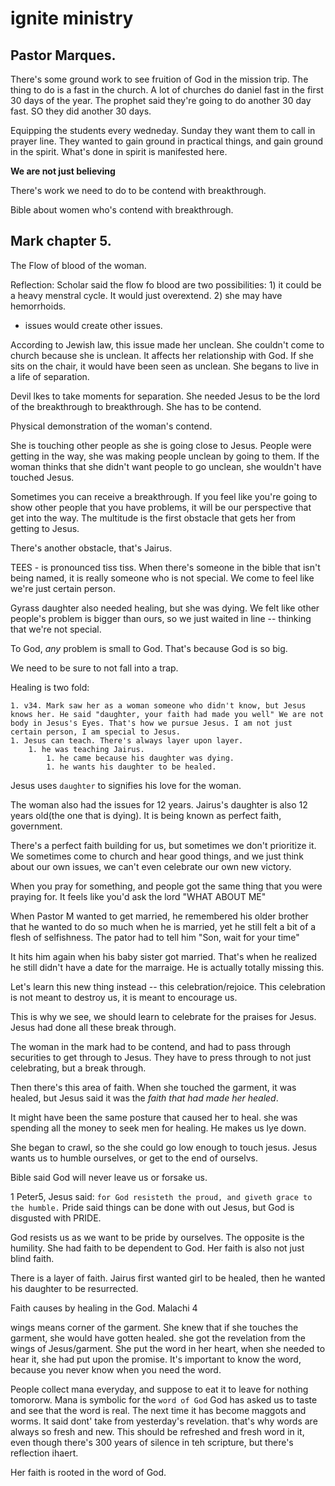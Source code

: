 # ignite ministry

## Pastor Marques.

There's some ground work to see fruition of God in the mission trip.
The thing to do is a fast in the church. A lot of churches do daniel fast in the first 30 days of the year.
The prophet said they're going to do another 30 day fast. SO they did another 30 days.

Equipping the students every wedneday. Sunday they want them to call in prayer line. They wanted to gain ground in practical things, and gain ground in the spirit.
What's done in spirit is manifested here.

**We are not just believing**

There's work we need to do to be contend with breakthrough.

Bible about women who's contend with breakthrough.

## Mark chapter 5.

The Flow of blood of the woman.

Reflection: Scholar said the flow fo blood are two possibilities: 1) it could be a heavy menstral cycle. It would just overextend. 2) she may have hemorrhoids. 
- issues would create other issues.

According to Jewish law, this issue made her unclean. She couldn't come to church because she is unclean. It affects her relationship with God. If she sits on the chair, it would have been seen as unclean. She begans to live in a life of separation.

Devil lkes to take moments for separation. She needed Jesus to be the lord of the breakthrough to breakthrough. She has to be contend.

Physical demonstration of the woman's contend.

She is touching other people as she is going close to Jesus. People were getting in the way, she was making people unclean by going to them. If the woman thinks that she didn't want people to go unclean, she wouldn't have touched Jesus.

Sometimes you can receive a breakthrough. If you feel like you're going to show other people that you have problems, it will be our perspective that get into the way. The multitude is the first obstacle that gets her from getting to Jesus.

There's another obstacle, that's Jairus.

TEES - is pronounced tiss tiss. When there's someone in the bible that isn't being named, it is really someone who is not special. We come to feel like we're just certain person.

Gyrass daughter also needed healing, but she was dying. We felt like other people's problem is bigger than ours, so we just waited in line -- thinking that we're not special.

To God, *any* problem is small to God. That's because God is so big.

We need to be sure to not fall into a trap.

Healing is two fold:

    1. v34. Mark saw her as a woman someone who didn't know, but Jesus knows her. He said "daughter, your faith had made you well" We are not body in Jesus's Eyes. That's how we pursue Jesus. I am not just certain person, I am special to Jesus.
    1. Jesus can teach. There's always layer upon layer. 
        1. he was teaching Jairus. 
            1. he came because his daughter was dying.
            1. he wants his daughter to be healed.

Jesus uses `daughter` to signifies his love for the woman.

The woman also had the issues for 12 years. Jairus's daughter is also 12 years old(the one that is dying). It is being known as perfect faith, government.

There's a perfect faith building for us, but sometimes we don't prioritize it. We sometimes come to church and hear good things, and we just think about our own issues, we can't  even celebrate our own new victory.

When you pray for something, and people got the same thing that you were praying for. It feels like you'd ask the lord "WHAT ABOUT ME"

When Pastor M wanted to get married, he remembered his older brother that he wanted to do so much when he is married, yet he still felt a bit of a flesh of selfishness. The pator had to tell him "Son, wait for your time"

It hits him again when his baby sister got married. That's when he realized he still didn't have a date for the marraige. He is actually totally missing this.

Let's learn this new thing instead -- this celebration/rejoice. This celebration is not meant to destroy us, it is meant to encourage us.

This is why we see, we should learn to celebrate for the praises for Jesus. Jesus had done all these break through.

The woman in the mark had to be contend, and had to pass through securities to get through to Jesus. They have to press through to not just celebrating, but a break through.

Then there's this area of faith. When she touched the garment, it was healed, but Jesus said it was the *faith that had made her healed*.

It might have been the same posture that caused her to heal. she was spending all the money to seek men for healing. He makes us lye down.

She began to crawl, so the she could go low enough to touch jesus. Jesus wants us to humble ourselves, or get to the end of ourselvs.

Bible said God will never leave us or forsake us.

1 Peter5, Jesus said: `for God resisteth the proud, and giveth grace to the humble.` Pride said things can be done with out Jesus, but God is disgusted with PRIDE.

God resists us as we want to be pride by ourselves. The opposite is the humility. She had faith to be dependent to God. Her faith is also not just blind faith.

There is a layer of faith. Jairus first wanted girl to be healed, then he wanted his daughter to be resurrected.

Faith causes by healing in the God. Malachi 4

wings means corner of the garment. She knew that if she touches the garment, she would have gotten healed. she got the revelation from the wings of Jesus/garment. She put the word in her heart, when she needed to hear it, she had put upon the promise. It's important to know the word, because you never know when you need the word.

People collect mana everyday, and suppose to eat it to leave for nothing tomororw. Mana is symbolic for the `word of God`
God has asked us to taste and see that the word is real. The next time it has become maggots and worms. It said dont' take from yesterday's revelation. that's why words are always so fresh and new. This should be refreshed and fresh word in it, even though there's 300 years of silence in teh scripture, but there's reflection ihaert.

Her faith is rooted in the word of God.
